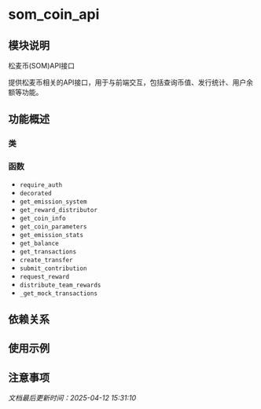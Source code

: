 # som_coin_api

## 模块说明
松麦币(SOM)API接口

提供松麦币相关的API接口，用于与前端交互，包括查询币值、发行统计、用户余额等功能。

## 功能概述

### 类


### 函数

- `require_auth`
- `decorated`
- `get_emission_system`
- `get_reward_distributor`
- `get_coin_info`
- `get_coin_parameters`
- `get_emission_stats`
- `get_balance`
- `get_transactions`
- `create_transfer`
- `submit_contribution`
- `request_reward`
- `distribute_team_rewards`
- `_get_mock_transactions`

## 依赖关系

## 使用示例

## 注意事项

*文档最后更新时间：2025-04-12 15:31:10*